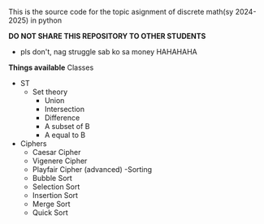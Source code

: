 This is the source code for the topic asignment of discrete math(sy 2024-2025) in python

**DO NOT SHARE THIS REPOSITORY TO OTHER STUDENTS**
- pls don't, nag struggle sab ko sa money HAHAHAHA

**Things available**
Classes
- ST
  - Set theory
    - Union
    - Intersection
    - Difference
    - A subset of B
    - A equal to B
- Ciphers
  - Caesar Cipher
  - Vigenere Cipher
  - Playfair Cipher (advanced)
-Sorting
  - Bubble Sort
  - Selection Sort
  - Insertion Sort
  - Merge Sort
  - Quick Sort